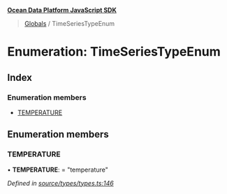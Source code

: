 **[Ocean Data Platform JavaScript SDK](../README.md)**

> [Globals](../README.md) / TimeSeriesTypeEnum

# Enumeration: TimeSeriesTypeEnum

## Index

### Enumeration members

* [TEMPERATURE](timeseriestypeenum.md#temperature)

## Enumeration members

### TEMPERATURE

•  **TEMPERATURE**:  = "temperature"

*Defined in [source/types/types.ts:146](https://github.com/C4IROcean/odp-sdk-js/blob/c6020fb/source/types/types.ts#L146)*
